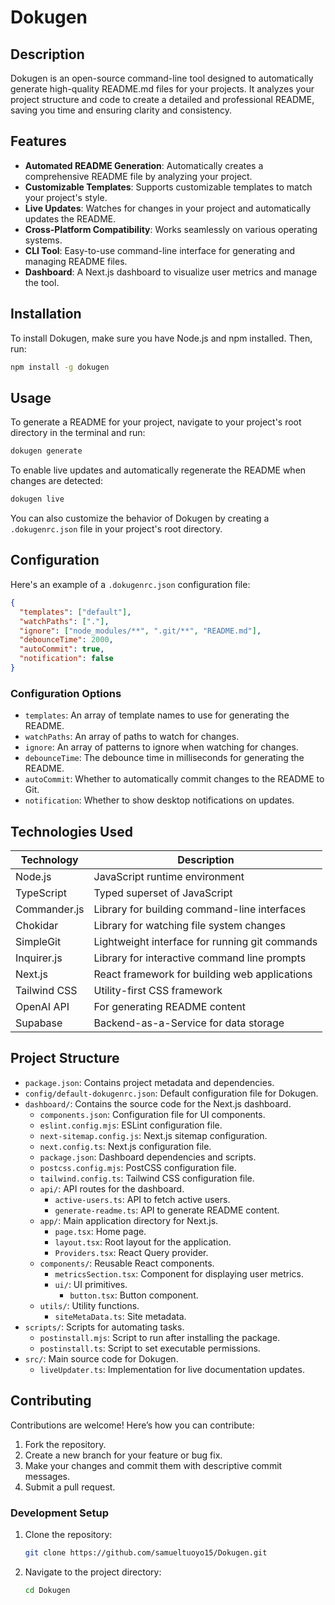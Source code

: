 # Dokugen

## Description
Dokugen is an open-source command-line tool designed to automatically generate high-quality README.md files for your projects. It analyzes your project structure and code to create a detailed and professional README, saving you time and ensuring clarity and consistency.

## Features
- **Automated README Generation**: Automatically creates a comprehensive README file by analyzing your project.
- **Customizable Templates**: Supports customizable templates to match your project's style.
- **Live Updates**: Watches for changes in your project and automatically updates the README.
- **Cross-Platform Compatibility**: Works seamlessly on various operating systems.
- **CLI Tool**: Easy-to-use command-line interface for generating and managing README files.
- **Dashboard**: A Next.js dashboard to visualize user metrics and manage the tool.

## Installation
To install Dokugen, make sure you have Node.js and npm installed. Then, run:

```bash
npm install -g dokugen
```

## Usage
To generate a README for your project, navigate to your project's root directory in the terminal and run:

```bash
dokugen generate
```

To enable live updates and automatically regenerate the README when changes are detected:

```bash
dokugen live
```

You can also customize the behavior of Dokugen by creating a `.dokugenrc.json` file in your project's root directory.

## Configuration
Here's an example of a `.dokugenrc.json` configuration file:

```json
{
  "templates": ["default"],
  "watchPaths": ["."],
  "ignore": ["node_modules/**", ".git/**", "README.md"],
  "debounceTime": 2000,
  "autoCommit": true,
  "notification": false
}
```

### Configuration Options
- `templates`: An array of template names to use for generating the README.
- `watchPaths`: An array of paths to watch for changes.
- `ignore`: An array of patterns to ignore when watching for changes.
- `debounceTime`: The debounce time in milliseconds for generating the README.
- `autoCommit`: Whether to automatically commit changes to the README to Git.
- `notification`: Whether to show desktop notifications on updates.

## Technologies Used

| Technology    | Description                                      |
| ------------- | ------------------------------------------------ |
| Node.js       | JavaScript runtime environment                   |
| TypeScript    | Typed superset of JavaScript                     |
| Commander.js  | Library for building command-line interfaces     |
| Chokidar      | Library for watching file system changes        |
| SimpleGit     | Lightweight interface for running git commands  |
| Inquirer.js   | Library for interactive command line prompts     |
| Next.js       | React framework for building web applications   |
| Tailwind CSS  | Utility-first CSS framework                      |
| OpenAI API    | For generating README content                   |
| Supabase      | Backend-as-a-Service for data storage           |

## Project Structure
- `package.json`: Contains project metadata and dependencies.
- `config/default-dokugenrc.json`: Default configuration file for Dokugen.
- `dashboard/`: Contains the source code for the Next.js dashboard.
    - `components.json`: Configuration file for UI components.
    - `eslint.config.mjs`: ESLint configuration file.
    - `next-sitemap.config.js`: Next.js sitemap configuration.
    - `next.config.ts`: Next.js configuration file.
    - `package.json`: Dashboard dependencies and scripts.
    - `postcss.config.mjs`: PostCSS configuration file.
    - `tailwind.config.ts`: Tailwind CSS configuration file.
    - `api/`: API routes for the dashboard.
        - `active-users.ts`: API to fetch active users.
        - `generate-readme.ts`: API to generate README content.
    - `app/`: Main application directory for Next.js.
        - `page.tsx`: Home page.
        - `layout.tsx`: Root layout for the application.
        - `Providers.tsx`: React Query provider.
    - `components/`: Reusable React components.
        - `metricsSection.tsx`: Component for displaying user metrics.
        - `ui/`: UI primitives.
            - `button.tsx`: Button component.
    - `utils/`: Utility functions.
        - `siteMetaData.ts`: Site metadata.
- `scripts/`: Scripts for automating tasks.
    - `postinstall.mjs`: Script to run after installing the package.
    - `postinstall.ts`: Script to set executable permissions.
- `src/`: Main source code for Dokugen.
    - `liveUpdater.ts`: Implementation for live documentation updates.

## Contributing
Contributions are welcome! Here’s how you can contribute:

1.  Fork the repository.
2.  Create a new branch for your feature or bug fix.
3.  Make your changes and commit them with descriptive commit messages.
4.  Submit a pull request.

### Development Setup
1.  Clone the repository:

    ```bash
    git clone https://github.com/samueltuoyo15/Dokugen.git
    ```
2.  Navigate to the project directory:

    ```bash
    cd Dokugen
    ```